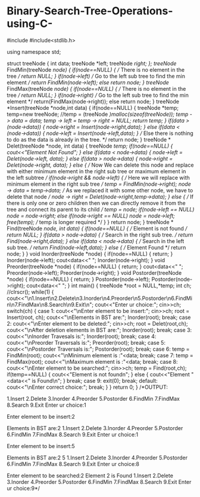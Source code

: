 # Binary-Search-Tree-Operations-using-C-
#include<iostream>
#include<stdlib.h>

using namespace std;

struct treeNode
{
    int data;
    treeNode *left;
    treeNode *right;
};
treeNode* FindMin(treeNode *node)
{
    if(node==NULL)
    {
        /* There is no element in the tree */
        return NULL;
    }
    if(node->left) /* Go to the left sub tree to find the min element */
        return FindMin(node->left);
    else
        return node;
}
treeNode* FindMax(treeNode *node)
{
    if(node==NULL)
    {
        /* There is no element in the tree */
        return NULL;
    }
    if(node->right) /* Go to the left sub tree to find the min element */
        return(FindMax(node->right));
    else
        return node;
}
treeNode *Insert(treeNode *node,int data)
{
    if(node==NULL)
    {
        treeNode *temp;
        temp=new treeNode;
//temp = (treeNode *)malloc(sizeof(treeNode));
        temp -> data = data;
        temp -> left = temp -> right = NULL;
        return temp;
    }
    if(data >(node->data))
    {
        node->right = Insert(node->right,data);
    }
    else if(data < (node->data))
    {
        node->left = Insert(node->left,data);
    }
    /* Else there is nothing to do as the data is already in the tree. */
    return node;
}
treeNode * Delet(treeNode *node, int data)
{
    treeNode *temp;
    if(node==NULL)
    {
        cout<<"Element Not Found";
    }
    else if(data < node->data)
    {
        node->left = Delet(node->left, data);
    }
    else if(data > node->data)
    {
        node->right = Delet(node->right, data);
    }
    else
    {
        /* Now We can delete this node and replace with either minimum element
        in the right sub tree or maximum element in the left subtree */
        if(node->right && node->left)
        {
            /* Here we will replace with minimum element in the right sub tree */
            temp = FindMin(node->right);
            node -> data = temp->data;
            /* As we replaced it with some other node, we have to delete that node */
            node -> right = Delet(node->right,temp->data);
        }
        else
        {
            /* If there is only one or zero children then we can directly
            remove it from the tree and connect its parent to its child */
            temp = node;
            if(node->left == NULL)
                node = node->right;
            else if(node->right == NULL)
                node = node->left;
            free(temp); /* temp is longer required */
        }
    }
    return node;
}
treeNode * Find(treeNode *node, int data)
{
    if(node==NULL)
    {
        /* Element is not found */
        return NULL;
    }
    if(data > node->data)
    {
        /* Search in the right sub tree. */
        return Find(node->right,data);
    }
    else if(data < node->data)
    {
        /* Search in the left sub tree. */
        return Find(node->left,data);
    }
    else
    {
        /* Element Found */
        return node;
    }
}
void Inorder(treeNode *node)
{
    if(node==NULL)
    {
        return;
    }
    Inorder(node->left);
    cout<<node->data<<" ";
    Inorder(node->right);
}
void Preorder(treeNode *node)
{
    if(node==NULL)
    {
        return;
    }
    cout<<node->data<<" ";
    Preorder(node->left);
    Preorder(node->right);
}
void Postorder(treeNode *node)
{
    if(node==NULL)
    {
        return;
    }
    Postorder(node->left);
    Postorder(node->right);
    cout<<node->data<<" ";
}
int main()
{
    treeNode *root = NULL,*temp;
    int ch;
    //clrscr();
    while(1)
    {
        cout<<"\n1.Insert\n2.Delete\n3.Inorder\n4.Preorder\n5.Postorder\n6.FindMin\n7.FindMax\n8.Search\n9.Exit\n";
        cout<<"Enter ur choice:";
        cin>>ch;
        switch(ch)
        {
        case 1:
            cout<<"\nEnter element to be insert:";
            cin>>ch;
            root = Insert(root, ch);
            cout<<"\nElements in BST are:";
            Inorder(root);
            break;
        case 2:
            cout<<"\nEnter element to be deleted:";
            cin>>ch;
            root = Delet(root,ch);
            cout<<"\nAfter deletion elements in BST are:";
            Inorder(root);
            break;
        case 3:
            cout<<"\nInorder Travesals is:";
            Inorder(root);
            break;
        case 4:
            cout<<"\nPreorder Traversals is:";
            Preorder(root);
            break;
        case 5:
            cout<<"\nPostorder Traversals is:";
            Postorder(root);
            break;
        case 6:
            temp = FindMin(root);
            cout<<"\nMinimum element is :"<<temp->data;
            break;
        case 7:
            temp = FindMax(root);
            cout<<"\nMaximum element is :"<<temp->data;
            break;
        case 8:
            cout<<"\nEnter element to be searched:";
            cin>>ch;
            temp = Find(root,ch);
            if(temp==NULL)
            {
                cout<<"Element is not foundn";
            }
            else
            {
                cout<<"Element "<<temp->data<<" is Found\n";
            }
            break;
        case 9:
            exit(0);
            break;
        default:
            cout<<"\nEnter correct choice:";
            break;
        }
    }
    return 0;
}
    /*OUTPUT:

1.Insert
2.Delete
3.Inorder
4.Preorder
5.Postorder
6.FindMin
7.FindMax
8.Search
9.Exit
Enter ur choice:1

Enter element to be insert:2

Elements in BST are:2
1.Insert
2.Delete
3.Inorder
4.Preorder
5.Postorder
6.FindMin
7.FindMax
8.Search
9.Exit
Enter ur choice:1

Enter element to be insert:5

Elements in BST are:2 5
1.Insert
2.Delete
3.Inorder
4.Preorder
5.Postorder
6.FindMin
7.FindMax
8.Search
9.Exit
Enter ur choice:8

Enter element to be searched:2
Element 2 is Found
1.Insert
2.Delete
3.Inorder
4.Preorder
5.Postorder
6.FindMin
7.FindMax
8.Search
9.Exit
Enter ur choice:9*/
    
